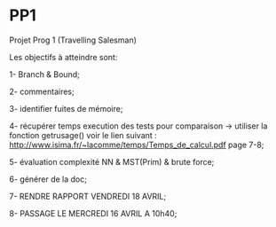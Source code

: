PP1
===

Projet Prog 1 (Travelling Salesman)


Les objectifs à atteindre sont:

1- Branch & Bound; 

2- commentaires;

3- identifier fuites de mémoire;

4- récupérer temps execution des tests pour comparaison -> utiliser la fonction getrusage() voir le lien suivant : 
  http://www.isima.fr/~lacomme/temps/Temps_de_calcul.pdf page 7-8;

5- évaluation complexité NN & MST(Prim) & brute force;

6- générer de la doc;

7- RENDRE RAPPORT VENDREDI 18 AVRIL;

8- PASSAGE LE MERCREDI 16 AVRIL A 10h40;













